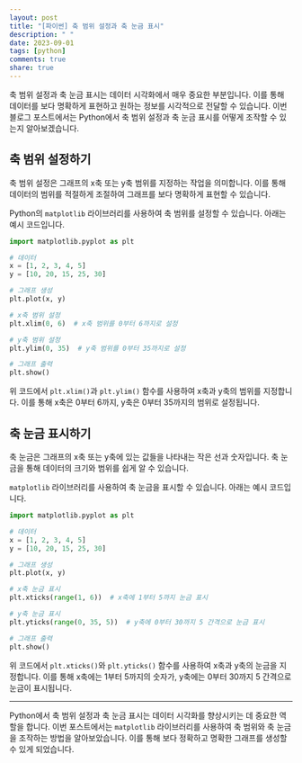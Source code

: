 ```yaml
---
layout: post
title: "[파이썬] 축 범위 설정과 축 눈금 표시"
description: " "
date: 2023-09-01
tags: [python]
comments: true
share: true
---
```


축 범위 설정과 축 눈금 표시는 데이터 시각화에서 매우 중요한 부분입니다. 이를 통해 데이터를 보다 명확하게 표현하고 원하는 정보를 시각적으로 전달할 수 있습니다. 이번 블로그 포스트에서는 Python에서 축 범위 설정과 축 눈금 표시를 어떻게 조작할 수 있는지 알아보겠습니다.

## 축 범위 설정하기

축 범위 설정은 그래프의 x축 또는 y축 범위를 지정하는 작업을 의미합니다. 이를 통해 데이터의 범위를 적절하게 조절하여 그래프를 보다 명확하게 표현할 수 있습니다.

Python의 `matplotlib` 라이브러리를 사용하여 축 범위를 설정할 수 있습니다. 아래는 예시 코드입니다.

```python
import matplotlib.pyplot as plt

# 데이터
x = [1, 2, 3, 4, 5]
y = [10, 20, 15, 25, 30]

# 그래프 생성
plt.plot(x, y)

# x축 범위 설정
plt.xlim(0, 6)  # x축 범위를 0부터 6까지로 설정

# y축 범위 설정
plt.ylim(0, 35)  # y축 범위를 0부터 35까지로 설정

# 그래프 출력
plt.show()
```

위 코드에서 `plt.xlim()`과 `plt.ylim()` 함수를 사용하여 x축과 y축의 범위를 지정합니다. 이를 통해 x축은 0부터 6까지, y축은 0부터 35까지의 범위로 설정됩니다.

## 축 눈금 표시하기

축 눈금은 그래프의 x축 또는 y축에 있는 값들을 나타내는 작은 선과 숫자입니다. 축 눈금을 통해 데이터의 크기와 범위를 쉽게 알 수 있습니다.

`matplotlib` 라이브러리를 사용하여 축 눈금을 표시할 수 있습니다. 아래는 예시 코드입니다.

```python
import matplotlib.pyplot as plt

# 데이터
x = [1, 2, 3, 4, 5]
y = [10, 20, 15, 25, 30]

# 그래프 생성
plt.plot(x, y)

# x축 눈금 표시
plt.xticks(range(1, 6))  # x축에 1부터 5까지 눈금 표시

# y축 눈금 표시
plt.yticks(range(0, 35, 5))  # y축에 0부터 30까지 5 간격으로 눈금 표시

# 그래프 출력
plt.show()
```

위 코드에서 `plt.xticks()`와 `plt.yticks()` 함수를 사용하여 x축과 y축의 눈금을 지정합니다. 이를 통해 x축에는 1부터 5까지의 숫자가, y축에는 0부터 30까지 5 간격으로 눈금이 표시됩니다.

---

Python에서 축 범위 설정과 축 눈금 표시는 데이터 시각화를 향상시키는 데 중요한 역할을 합니다. 이번 포스트에서는 `matplotlib` 라이브러리를 사용하여 축 범위와 축 눈금을 조작하는 방법을 알아보았습니다. 이를 통해 보다 정확하고 명확한 그래프를 생성할 수 있게 되었습니다.